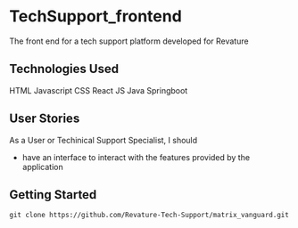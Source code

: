 # TechSupport_frontend
The front end for a tech support platform developed for Revature

## Technologies Used
HTML
Javascript
CSS
React JS
Java
Springboot

## User Stories
As a User or Techinical Support Specialist, I should
- have an interface to interact with the features provided by the application

## Getting Started
```git clone https://github.com/Revature-Tech-Support/matrix_vanguard.git```
